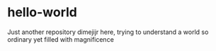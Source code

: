# hello-world
Just another repository
dimejijr here, trying to understand a world so ordinary yet filled with magnificence

